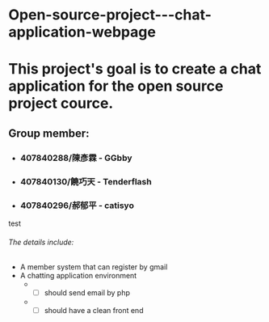 # Open-source-project---chat-application-webpage
# This project's goal is to create a chat application for the open source project cource.

## Group member:
* ### 407840288/陳彥霖 - GGbby
* ### 407840130/饒巧天 - Tenderflash
* ### 407840296/郝郁平 - catisyo
test  
###### The details include:
* A member system that can register by gmail
* A chatting application environment
  * -[ ] should send email by php
  * -[ ] should have a clean front end
